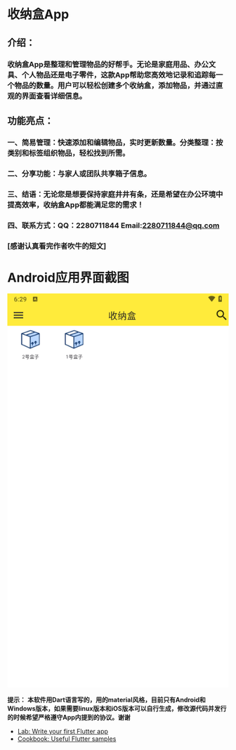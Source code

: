 # 收纳盒App

 ## 介绍： 
### 收纳盒App是整理和管理物品的好帮手。无论是家庭用品、办公文具、个人物品还是电子零件，这款App帮助您高效地记录和追踪每一个物品的数量。用户可以轻松创建多个收纳盒，添加物品，并通过直观的界面查看详细信息。

## 功能亮点：
### 一、简易管理：快速添加和编辑物品，实时更新数量。分类整理：按类别和标签组织物品，轻松找到所需。
### 二、分享功能：与家人或团队共享箱子信息。
### 三、结语：无论您是想要保持家庭井井有条，还是希望在办公环境中提高效率，收纳盒App都能满足您的需求！
### 四、联系方式：QQ：2280711844 Email:2280711844@qq.com
### [感谢认真看完作者吹牛的短文]

# Android应用界面截图
![链接采集](images/1.png "图片描述")

**提示：**
**本软件用Dart语言写的，用的material风格，目前只有Android和Windows版本，如果需要linux版本和iOS版本可以自行生成，修改源代码并发行的时候希望严格遵守App内提到的协议。谢谢**

- [Lab: Write your first Flutter app](https://docs.flutter.dev/get-started/codelab)
- [Cookbook: Useful Flutter samples](https://docs.flutter.dev/cookbook)
